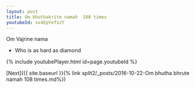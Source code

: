 ```yaml
---
layout: post
title: Om bhuthakrite namah  108 times
youtubeId: sx4EpYef1zY
---
```

 
 
Om Vajrine nama 
 
 -  Who is as hard as diamond 
 
  
 
  
 
 
 
 
 
 


{% include youtubePlayer.html id=page.youtubeId %}
 
[Next]({{ site.baseurl }}{% link  split2/_posts/2016-10-22-Om bhutha bhrute namah 108 times.md%})
 
